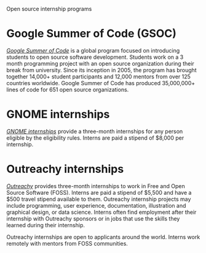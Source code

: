 Open source internship programs

# Google Summer of Code (GSOC)

[*Google Summer of Code*](https://summerofcode.withgoogle.com/) is a global program focused on introducing students to open source software development.
Students work on a 3 month programming project with an open source organization during their break from university.
Since its inception in 2005, the program has brought together 14,000+ student participants and 12,000 mentors from over 125 countries worldwide.
Google Summer of Code has produced 35,000,000+ lines of code for 651 open source organizations.

# GNOME internships

[*GNOME internships*](https://wiki.gnome.org/Internships) provide a three-month internships for any person eligible by the eligibility rules.
Interns are paid a stipend of $8,000 per internship.

# Outreachy internships

[*Outreachy*](https://www.outreachy.org/) provides three-month internships to work in Free and Open Source Software (FOSS).
Interns are paid a stipend of $5,500 and have a $500 travel stipend available to them.
Outreachy internship projects may include programming, user experience, documentation, illustration and graphical design, or data science.
Interns often find employment after their internship with Outreachy sponsors or in jobs that use the skills they learned during their internship.

Outreachy internships are open to applicants around the world.
Interns work remotely with mentors from FOSS communities.
